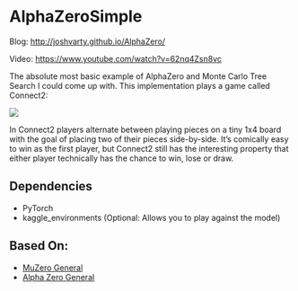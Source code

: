 # AlphaZeroSimple

Blog: http://joshvarty.github.io/AlphaZero/

Video: https://www.youtube.com/watch?v=62nq4Zsn8vc

The absolute most basic example of AlphaZero and Monte Carlo Tree Search I could come up with. This implementation plays a game called Connect2:

![](http://joshvarty.github.io/AlphaZero/connect2.gif)

In Connect2 players alternate between playing pieces on a tiny 1x4 board with the goal of placing two of their pieces side-by-side. It’s comically easy to win as the first player, but Connect2 still has the interesting property that either player technically has the chance to win, lose or draw.


## Dependencies
 - PyTorch
 - kaggle_environments (Optional: Allows you to play against the model)
 
 
 ## Based On:
  - [MuZero General](https://github.com/werner-duvaud/muzero-general/)
  - [Alpha Zero General](https://github.com/suragnair/alpha-zero-general)
